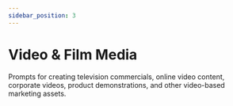 ```yaml
---
sidebar_position: 3
---
```


# Video & Film Media

Prompts for creating television commercials, online video content, corporate videos, product demonstrations, and other video-based marketing assets.
